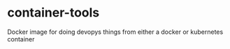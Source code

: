# container-tools
Docker image for doing devopys things from either a docker or kubernetes container
